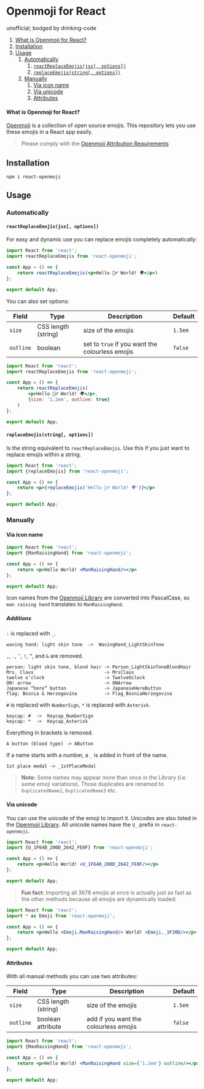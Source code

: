 # Openmoji for React

unofficial; bodged by drinking-code

1. [What is Openmoji for React?](#what-is-openmoji-for-react)
2. [Installation](#installation)
3. [Usage](#usage)
    1. [Automatically](#automatically)
        1. [`reactReplaceEmojis(jsx[, options])`](#reactreplaceemojisjsx-options)
        2. [`replaceEmojis(string[, options])`](#replaceemojisstring-options)
    2. [Manually](#manually)
        1. [Via icon name](#via-icon-name)
        2. [Via unicode](#via-unicode)
        3. [Attributes](#attributes)

#### What is Openmoji for React?

[Openmoji](https://github.com/hfg-gmuend/openmoji) is a collection of open source emojis. This repository lets you use
these emojis in a React app easily.

> Please comply with the [Openmoji Attribution Requirements](https://github.com/hfg-gmuend/openmoji#attribution-requirements)

## Installation

```shell script
npm i react-openmoji
```

## Usage

### Automatically

#### `reactReplaceEmojis(jsx[, options])`

For easy and dynamic use you can replace emojis completely automatically:

```jsx
import React from 'react';
import reactReplaceEmojis from 'react-openmoji';

const App = () => {
    return reactReplaceEmojis(<p>Hello 🙋‍♂️ World! 🌍</p>)
};

export default App;
```

You can also set options:

|Field|Type|Description|Default|  
|---|---|---|---|  
|`size`| CSS length (string) | size of the emojis | `1.5em` |  
|`outline`| boolean | set to `true` if you want the colourless emojis | `false` |

```jsx
import React from 'react';
import reactReplaceEmojis from 'react-openmoji';

const App = () => {
    return reactReplaceEmojis(
        <p>Hello 🙋‍♂️ World! 🌍</p>,
        {size: '1.2em', outline: true}
    )
};

export default App;
```

#### `replaceEmojis(string[, options])`

Is the string equivalent to `reactReplaceEmojis`. Use this if you just want to replace emojis within a string.

```jsx
import React from 'react';
import {replaceEmojis} from 'react-openmoji';

const App = () => {
    return <p>{replaceEmojis('Hello 🙋‍♂️ World! 🌍')}</p>
};

export default App;
```

### Manually

#### Via icon name

```jsx
import React from 'react';
import {ManRaisingHand} from 'react-openmoji';

const App = () => {
    return <p>Hello World! <ManRaisingHand/></p>
};

export default App;
```

Icon names from the [Openmoji Library](https://openmoji.org/library/) are converted into PascalCase,
so `man raising hand` translates to `ManRaisingHand`.

##### Additions

`:` is replaced with `_`.

```
waving hand: light skin tone  ->  WavingHand_LightSkinTone
```

`,`, `.`, `’`, `!`, `”`, and `&` are removed.

```
person: light skin tone, blond hair -> Person_LightSkinToneBlondHair
Mrs. Claus                          -> MrsClaus
twelve o’clock                      -> TwelveOclock
ON! arrow                           -> ONArrow
Japanese “here” button              -> JapaneseHereButton
flag: Bosnia & Herzegovina          -> Flag_BosniaHerzegovina
```

`#` is replaced with `NumberSign`, `*` is replaced with `Asterisk`.

```
keycap: #  ->  Keycap_NumberSign
keycap: *  ->  Keycap_Asterisk
```

Everything in brackets is removed.

```
A button (blood type) -> AButton
```

If a name starts with a number, a `_` is added in front of the name.

```
1st place medal -> _1stPlaceMedal
```

> **Note:** Some names may appear more than once in the Library (i.e. some emoji variations). Those duplicates are renamed to `DuplicatedName2`, `DuplicatedName3` etc.

#### Via unicode

You can use the unicode of the emoji to import it. Unicodes are also listed in
the [Openmoji Library](https://openmoji.org/library/). All unicode names have the `U_` prefix in `react-openmoji`.

```jsx
import React from 'react';
import {U_1F64B_200D_2642_FE0F} from 'react-openmoji';

const App = () => {
    return <p>Hello World! <U_1F64B_200D_2642_FE0F/></p>
};

export default App;
```

> **Fun fact:** Importing all 3678 emojis at once is actually just as fast as the other methods because all emojis are dynamically loaded:

```jsx
import React from 'react';
import * as Emoji from 'react-openmoji';

const App = () => {
    return <p>Hello <Emoji.ManRaisingHand/> World! <Emoji._1F30D/></p>
};

export default App;
```

#### Attributes

With all manual methods you can use two attributes:

|Field|Type|Description|Default|  
|---|---|---|---|  
|`size`| CSS length (string) | size of the emojis | `1.5em` |  
|`outline`| boolean attribute | add if you want the colourless emojis | `false` |

```jsx
import React from 'react';
import {ManRaisingHand} from 'react-openmoji';

const App = () => {
    return <p>Hello World! <ManRaisingHand size={'1.2em'} outline/></p>
};

export default App;
```
